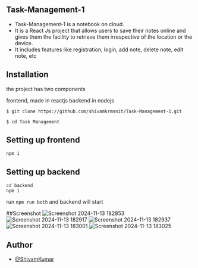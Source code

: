 ## Task-Management-1

- Task-Management-1
 is a notebook on cloud.
- It is a React Js project that allows users to save their notes online and gives them the facility to retrieve them irrespective of the location or the device.
- It includes features like registration, login, add note, delete note, edit note, etc

## Installation

the project has two components

frontend, made in reactjs
backend in nodejs
```
$ git clone https://github.com/shivamkrmnnit/Task-Management-1.git
```
```
$ cd Task Management
```
## Setting up frontend

```
npm i

```

## Setting up backend

```
cd backend
npm i
```
run `npm run both` and backend will start

##Screenshot
![Screenshot 2024-11-13 182853](https://github.com/user-attachments/assets/39d8d282-b0eb-40a9-bd3e-cb8ad25317bf)
![Screenshot 2024-11-13 182917](https://github.com/user-attachments/assets/8c6a0b8f-4b7e-4934-84ad-7f6eb28545fe)
![Screenshot 2024-11-13 182937](https://github.com/user-attachments/assets/2733b6b4-5297-41a1-98ee-454b650a792d)
![Screenshot 2024-11-13 183001](https://github.com/user-attachments/assets/cde9ed01-b2cc-4534-9a72-ad20b79542ad)
![Screenshot 2024-11-13 183025](https://github.com/user-attachments/assets/7bedaf87-31fe-4d67-ad4c-ec9a5df93d2a)



## Author

- [@ShivamKumar](https://github.com/shivamkrmnnit)


